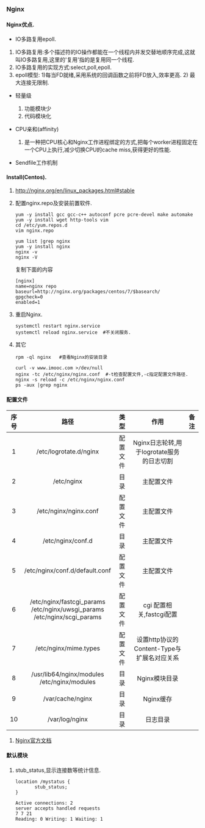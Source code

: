 ### Nginx

#### Nginx优点.
- IO多路复用epoll.
 1. IO多路复用:多个描述符的IO操作都能在一个线程内并发交替地顺序完成,这就叫IO多路复用,这里的'复用'指的是复用同一个线程.
 2. IO多路复用的实现方式:select,poll,epoll.
 3. epoll模型: 1)每当FD就绪,采用系统的回调函数之前将FD放入,效率更高. 2) 最大连接无限制.

- 轻量级
  1. 功能模块少
  2. 代码模块化
  
- CPU亲和(affinity)
  1. 是一种把CPU核心和Nginx工作进程绑定的方式,把每个worker进程固定在一个CPU上执行,减少切换CPU的cache miss,获得更好的性能.
 
- Sendfile工作机制

#### Install(Centos).

1. http://nginx.org/en/linux_packages.html#stable
2. 配置nginx.repo及安装前置软件.
	
	```
	yum -y install gcc gcc-c++ autoconf pcre pcre-devel make automake
	yum -y install wget http-tools vim
	cd /etc/yum.repos.d
	vim nginx.repo
		
	yum list |grep nginx
	yum -y install nginx
	nginx -v
	nginx -V
	```
	复制下面的内容
		
	```
	[nginx]
	name=nginx repo
	baseurl=http://nginx.org/packages/centos/7/$basearch/
	gpgcheck=0
	enabled=1
	```
	
3. 重启Nginx.
	
	```
	systemctl restart nginx.service
	systemctl reload nginx.service  #不关闭服务.
	```
	
4. 其它
	
	```
	rpm -ql nginx   #查看Nginx的安装目录
		
	curl -v www.imooc.com >/dev/null
	nginx -tc /etc/nginx/nginx.conf  #-t检查配置文件,-c指定配置文件路径.
	nginx -s reload -c /etc/nginx/nginx.conf
	ps -aux |grep nginx
   ```
   
#### 配置文件

| 序号 | 路径 | 类型 | 作用 | 备注 |
| :-----: |:-------:| :-----:| :-----:|:-----:|
| 1 | /etc/logrotate.d/nginx | 配置文件  | Nginx日志轮转,用于logrotate服务的日志切割 |    |
| 2 | /etc/nginx| 目录 | 主配置文件|   |
| 3 | /etc/nginx/nginx.conf | 配置文件 | 主配置文件| |
| 4 | /etc/nginx/conf.d | 目录 |主配置文件 | |
| 5 | /etc/nginx/conf.d/default.conf | 配置文件 | 主配置文件| |
| 6 | /etc/nginx/fastcgi_params <br> /etc/nginx/uwsgi_params <br> /etc/nginx/scgi_params | 配置文件 | cgi 配置相关,fastcgi配置| |
| 7 | /etc/nginx/mime.types | 配置文件 | 设置http协议的Content-Type与扩展名对应关系 | |
| 8 | /usr/lib64/nginx/modules <br> /etc/nginx/modules | 目录 | Nginx模块目录 | |
| 9 | /var/cache/nginx | 目录 | Nginx缓存 | |
| 10 | /var/log/nginx | 目录 | 日志目录 | |

1. [Nginx官方文档](https//nginx.org/en/docs/)


#### 默认模块
1. stub_status,显示连接数等统计信息.

	```
	location /mystatus {
	       stub_status;
	}
	 
	Active connections: 2
    server accepts handled requests
    7 7 21
    Reading: 0 Writing: 1 Waiting: 1
	```